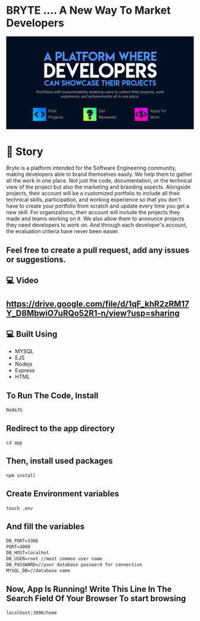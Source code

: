 <p align="center">
    <strong><h1>BRYTE .... A New Way To Market Developers</h1></strong>
</p>

![](images/2.png)

# 🎇 Story

Bryte is a platform intended for the
Software Engineering community,
making developers able to brand
themselves easily. We help them to
gather all the work in one place. Not just
the code, documentation, or the
technical view of the project but also the
marketing and branding aspects.
Alongside projects, their account will be a
customized portfolio to include all their
technical skills, participation, and
working experience so that you don't
have to create your portfolio from
scratch and update every time you get a
new skill. For organizations, their account
will include the projects they made and
teams working on it. We also allow them
to announce projects they need
developers to work on. And through each
developer's account, the evaluation
criteria have never been easier.

Feel free to create a pull request, add any issues or suggestions.
------------------------------------------------------------------

💻 Video
--------

https://drive.google.com/file/d/1qF_khR2zRM17Y_D8MbwiO7uRQo52R1-n/view?usp=sharing
----------------------------------------------------------------------------------

💻 Built Using
--------------

* MYSQL
* EJS
* Nodejs
* Express
* HTML

To Run The Code, Install
------------------------

```
NodeJS
```

Redirect to the app directory
-----------------------------

```
cd app
```

Then, install used packages
---------------------------

```
npm install
```

Create Environment variables
----------------------------

```
touch .env
```

And fill the variables
----------------------

```
DB_PORT=3306
PORT=3000
DB_HOST=localhot
DB_USER=root //most common user name
DB_PASSWARD=//your database password for connection
MYSQL_DB=//database name
```

Now, App Is Running! Write This Line In The Search Field Of Your Browser To start browsing
------------------------------------------------------------------------------------------

```
localhost:3000/home
```
